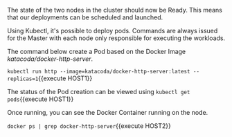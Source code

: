 The state of the two nodes in the cluster should now be Ready. This means that our deployments can be scheduled and launched.

Using Kubectl, it's possible to deploy pods. Commands are always issued for the Master with each node only responsible for executing the workloads.

The command below create a Pod based on the Docker Image _katacoda/docker-http-server_.

`kubectl run http --image=katacoda/docker-http-server:latest --replicas=1`{{execute HOST1}}

The status of the Pod creation can be viewed using `kubectl get pods`{{execute HOST1}}

Once running, you can see the Docker Container running on the node.

`docker ps | grep docker-http-server`{{execute HOST2}}
